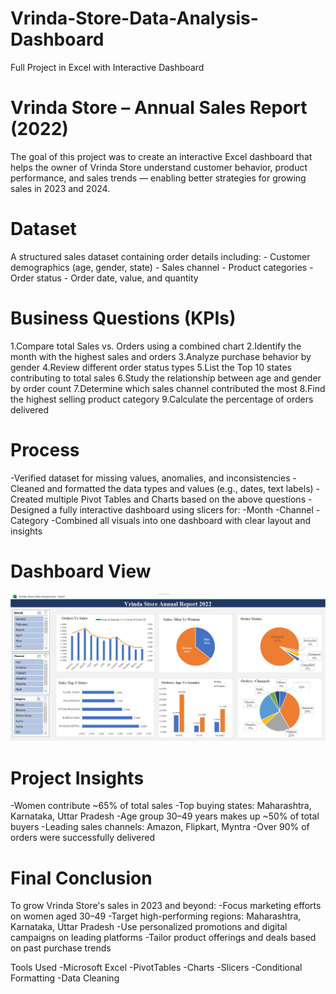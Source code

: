 # Vrinda-Store-Data-Analysis-Dashboard
Full Project in Excel with Interactive Dashboard

# Vrinda Store – Annual Sales Report (2022)
The goal of this project was to create an interactive Excel dashboard that helps the owner of Vrinda Store understand customer behavior, product performance, and sales trends — enabling better strategies for growing sales in 2023 and 2024.

# Dataset
A structured sales dataset containing order details including:
	- Customer demographics (age, gender, state)
	- Sales channel
	- Product categories
	- Order status
	- Order date, value, and quantity

# Business Questions (KPIs)
1.Compare total Sales vs. Orders using a combined chart
2.Identify the month with the highest sales and orders
3.Analyze purchase behavior by gender
4.Review different order status types
5.List the Top 10 states contributing to total sales
6.Study the relationship between age and gender by order count
7.Determine which sales channel contributed the most
8.Find the highest selling product category
9.Calculate the percentage of orders delivered

# Process
-Verified dataset for missing values, anomalies, and inconsistencies
-Cleaned and formatted the data types and values (e.g., dates, text labels)
-Created multiple Pivot Tables and Charts based on the above questions
-Designed a fully interactive dashboard using slicers for:
	-Month
	-Channel
	-Category
-Combined all visuals into one dashboard with clear layout and insights

# Dashboard View
![image alt](https://github.com/DilrukshiManjula07/Vrinda-Store-Data-Analysis-Dashboard/blob/340810a9310be62e924c192fab1deeff331359eb/Vrinda%20Store%20Annual%20Report.jpg)

# Project Insights
-Women contribute ~65% of total sales
-Top buying states: Maharashtra, Karnataka, Uttar Pradesh
-Age group 30–49 years makes up ~50% of total buyers
-Leading sales channels: Amazon, Flipkart, Myntra
-Over 90% of orders were successfully delivered

# Final Conclusion
To grow Vrinda Store's sales in 2023 and beyond:
	-Focus marketing efforts on women aged 30–49
	-Target high-performing regions: Maharashtra, Karnataka, Uttar Pradesh
	-Use personalized promotions and digital campaigns on leading platforms
	-Tailor product offerings and deals based on past purchase trends

Tools Used
-Microsoft Excel
	-PivotTables
	-Charts
	-Slicers
	-Conditional Formatting
	-Data Cleaning


